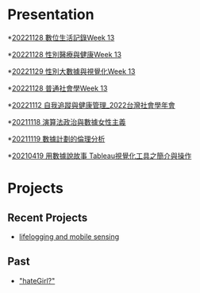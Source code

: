 # Presentation
*[20221128 數位生活記錄Week 13]()

*[20221128 性別醫療與健康Week 13](https://docs.google.com/presentation/d/e/2PACX-1vQ_is-ypzkdvRzzwfZ6tOgCzNUV2-TWL9OWki7nlcsz_47AKDsYZaSBFTF4GannDZI322yrlEQI6lz6/pub?start=false&loop=false&delayms=3000)

*[20221129 性別大數據與視覺化Week 13]()

*[20221128 普通社會學Week 13]()

*[20221112 自我追蹤與健康管理_2022台灣社會學年會]()

*[20211118 演算法政治與數據女性主義]()

*[20211119 數據計劃的倫理分析]()

*[20210419 用數據說故事 Tableau視覺化工具之簡介與操作]()


# Projects

## Recent Projects
* [lifelogging and mobile sensing]()

## Past
* ["hateGirl?"]()

